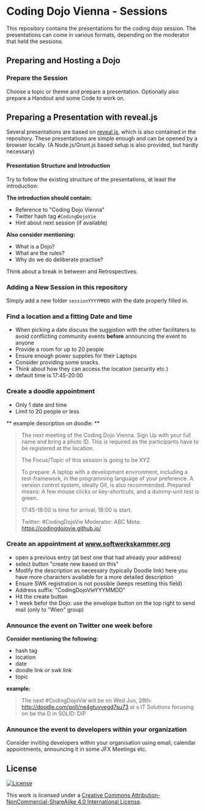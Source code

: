 # Coding Dojo Vienna - Sessions

This repository contains the presentations for the coding dojo session. The presentations can come in various formats, depending on the moderator that held the sessions.

## Preparing and Hosting a Dojo
### Prepare the Session
Choose a topic or theme and prepare a presentation. Optionally also prepare a Handout and some Code to work on.

## Preparing a Presentation with reveal.js

Several presentations are based on [reveal.js](http://lab.hakim.se/reveal-js/), which is also contained in the repository. These presentations are simple enough and can be opened by a browser locally. (A Node.js/Grunt.js based setup is also provided, but hardly necessary)


#### Presentation Structure and Introduction
Try to follow the existing structure of the presentations, at least the introduction:

**The introduction should contain:**
* Reference to "Coding Dojo Vienna"
* Twitter hash tag ```#CodingDojoVie```
* Hint about next session (if available)

**Also consider mentioning:**
* What is a Dojo?
* What are the rules?
* Why do we do deliberate practise?

Think about a break in between and Retrospectives.

### Adding a New Session in this repository
Simply add a new folder ```sessionYYYYMMDD``` with the date properly filled in. 

### Find a location and a fitting Date and time
* When picking a date discuss the suggistion with the other facilitaters to avoid conflicting community events **before** announcing the event to anyone
* Provide a room for up to 20 people 
* Ensure enough power supplies for their Laptops
* Consider providing some snacks.
* Think about how they can access the location (security etc.)
* default time is 17:45-20:00

### Create a doodle appointment
* Only 1 date and time
* Limit to 20 people or less

** example description on doodle: **

>The next meeting of the Coding Dojo Vienna. Sign Up with your full name and bring a photo ID. This is required as the participants have to be registered at the location.
>
>The Focus/Topic of this session is going to be XYZ
>
>To prepare:
>A laptop with a development environment, including a test-framework, in the programming language of your preference. A version control system, ideally Git, is also recommended. Prepared means: A few mouse clicks or key-shortcuts, and a dummy-unit test is green.
>
>17:45-18:00 is time for arrival, 18:00 is start.
>
>Twitter: #CodingDojoVie
>Moderator: ABC
>Meta: https://codingdojovie.github.io/

### Create an appointment at www.softwerkskammer.org

* open a previous entry (at best one that had already your address)
* select button "create new based on this"
* Modify the description as necessary (typically Doodle link) here you have more characters available for a more detailed description
* Ensure SWK registration is not possible (keeps resetting this field)
* Address suffix: "CodingDojoVieYYYMMDD"
* Hit the create button
* 1 week befor the Dojo: use the envelope button on the top right to send mail (only to "Wien" group)

### Announce the event on Twitter one week before

**Consider mentioning the following:**
* hash tag 
* location 
* date
* doodle link or swk link
* topic

**example:**
>The next #CodingDojoVie will be on Wed Jun, 28th: http://doodle.com/poll/ne4gtuyvegd7su73 at s IT Solutions focusing on be the D in SOLID: DIP

### Announce the event to developers within your organization

Consider inviting developers within your organisation using email, calendar appointments, announcing it in some JFX Meetings etc.

## License

[![License][license-image]][license-url]

This work is licensed under a [Creative Commons Attribution-NonCommercial-ShareAlike 4.0 International License](http://creativecommons.org/licenses/by-nc-sa/4.0/).

[license-url]: http://creativecommons.org/licenses/by-nc-sa/4.0/
[license-image]: https://i.creativecommons.org/l/by-nc-sa/4.0/88x31.png
